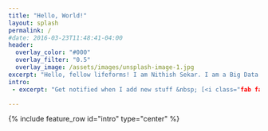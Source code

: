 ```yaml
---
title: "Hello, World!"
layout: splash
permalink: /
#date: 2016-03-23T11:48:41-04:00
header:
  overlay_color: "#000"
  overlay_filter: "0.5"
  overlay_image: /assets/images/unsplash-image-1.jpg
excerpt: "Hello, fellow lifeforms! I am Nithish Sekar. I am a Big Data Professional with focus on Big Data Engineering and Data Science. I like to learn about the various up and coming technologies in this field and keep myself constantly updated. This blog is my way of giving back to the community."
intro:
 - excerpt: "Get notified when I add new stuff &nbsp; [<i class="fab fa-twitter"></i> @mmistakes](https://twitter.com/mmistakes){: .btn .btn--twitter} [<i class="fab fa-paypal"></i> Tip Me](https://www.paypal.me/mmistakes){: .btn .btn--primary}"

---
```


{% include feature_row id="intro" type="center" %}
